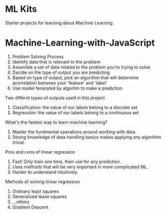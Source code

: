 # ML Kits

Starter projects for learning about Machine Learning.
# Machine-Learning-with-JavaScript

1. Problem Solving Process
2. Identify data that is relevant to the problem
3. Assemble a set of data related to the problem you're trying to solve
4. Decide on the type of output you are predicting 
5. Based on type of output, pick an algorithm that will determine acorrelation between your 'feature' and 'label'
6. Use model fenerated by algoritm to make a prediction

Two differnt types of outputs used in this project
1. Classification: the value of our labels belong to a discrete set
2. Regression: the value of our labels belong to a continuous set

What's the fastest way to learn machine learning?
1. Master the fundmental operations around working with data.
2. Strong knowledge of data handling basics makes applying any algorithm trivial.

Pros and cons of linear regression
1. Fast! Only train one time, then use for any prediction.
2. Uses methods that will be very important in more complicated ML.
3. Harder to understand intuitively.

Methods of solving linear regression
1. Ordinary least squares
2. Generalized lease squares
3. ...others
4. Gradient Descent

